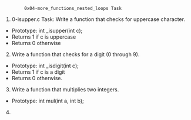             0x04-more_functions_nested_loops Task

1. 0-isupper.c Task: Write a function that checks for uppercase character.

* Prototype: int _isupper(int c);
* Returns 1 if c is uppercase
* Returns 0 otherwise

2. Write a function that checks for a digit (0 through 9).

* Prototype: int _isdigit(int c);
* Returns 1 if c is a digit
* Returns 0 otherwise.

3. Write a function that multiplies two integers.

* Prototype: int mul(int a, int b);

4.     
